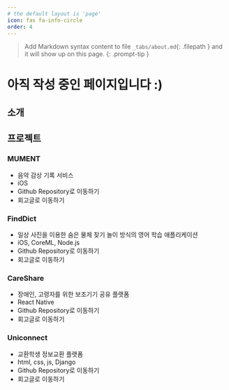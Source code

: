 ```yaml
---
# the default layout is 'page'
icon: fas fa-info-circle
order: 4
---
```


> Add Markdown syntax content to file `_tabs/about.md`{: .filepath } and it will show up on this page.
{: .prompt-tip }
# 아직 작성 중인 페이지입니다 :)
## 소개
## 프로젝트

### MUMENT
- 음악 감상 기록 서비스
- iOS
- Github Repository로 이동하기
- 회고글로 이동하기

### FindDict

- 일상 사진을 이용한 숨은 물체 찾기 놀이 방식의 영어 학습 애플리케이션
- iOS, CoreML, Node.js
- Github Repository로 이동하기
- 회고글로 이동하기

### CareShare

- 장애인, 고령자를 위한 보조기기 공유 플랫폼
- React Native
- Github Repository로 이동하기
- 회고글로 이동하기

### Uniconnect

- 교환학생 정보교환 플랫폼
- html, css, js, Django
- Github Repository로 이동하기
- 회고글로 이동하기